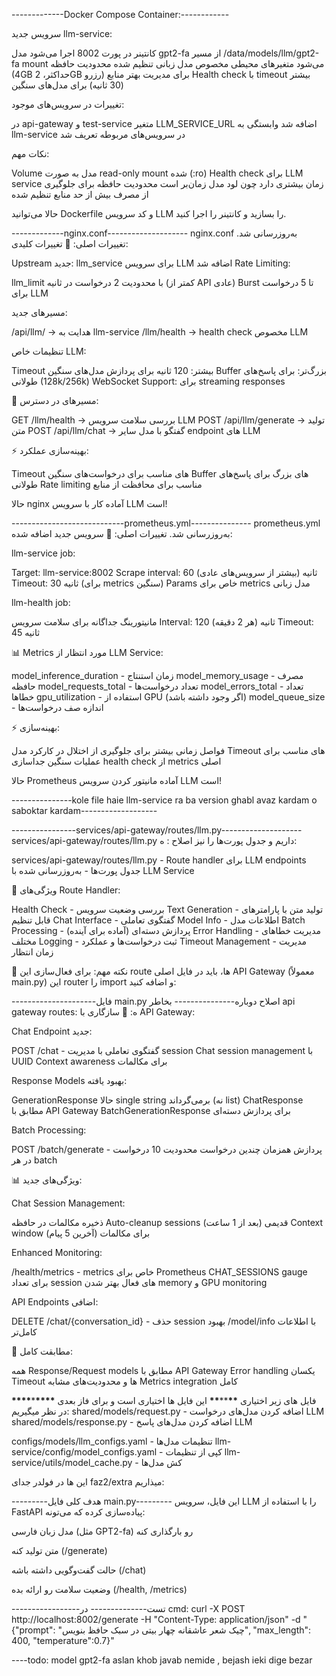 -------------Docker Compose Container:------------

سرویس جدید llm-service:

کانتینر در پورت 8002 اجرا می‌شود
مدل gpt2-fa از مسیر /data/models/llm/gpt2-fa mount می‌شود
متغیرهای محیطی مخصوص مدل زبانی تنظیم شده
محدودیت حافظه (4GB حداکثر، 2GB رزرو) برای مدیریت بهتر منابع
Health check با timeout بیشتر (30 ثانیه) برای مدل‌های سنگین

تغییرات در سرویس‌های موجود:

در api-gateway و test-service متغیر LLM_SERVICE_URL اضافه شد
وابستگی به llm-service در سرویس‌های مربوطه تعریف شد

نکات مهم:

Volume مدل به صورت read-only mount شده (:ro)
Health check برای LLM service زمان بیشتری دارد چون لود مدل زمان‌بر است
محدودیت حافظه برای جلوگیری از مصرف بیش از حد منابع تنظیم شده

حالا می‌توانید Dockerfile و کد سرویس LLM را بسازید و کانتینر را اجرا کنید.

-------------nginx.conf--------------------
nginx.conf به‌روزرسانی شد. تغییرات اصلی:
🔧 تغییرات کلیدی:

Upstream جدید: llm_service برای سرویس LLM اضافه شد
Rate Limiting:

llm_limit با محدودیت 2 درخواست در ثانیه (کمتر از API عادی)
Burst تا 5 درخواست برای LLM

مسیرهای جدید:

/api/llm/ → هدایت به llm-service
/llm/health → health check مخصوص LLM

تنظیمات خاص LLM:

Timeout بیشتر: 120 ثانیه برای پردازش مدل‌های سنگین
Buffer بزرگ‌تر: برای پاسخ‌های طولانی (128k/256k)
WebSocket Support: برای streaming responses

🎯 مسیرهای در دسترس:

GET /llm/health → بررسی سلامت سرویس LLM
POST /api/llm/generate → تولید متن
POST /api/llm/chat → گفتگو با مدل
سایر endpoint های LLM

⚡ بهینه‌سازی عملکرد:

Timeout های مناسب برای درخواست‌های سنگین
Buffer های بزرگ برای پاسخ‌های طولانی
Rate limiting مناسب برای محافظت از منابع

حالا nginx آماده کار با سرویس LLM است!

----------------------------prometheus.yml---------------
prometheus.yml به‌روزرسانی شد. تغییرات اصلی:
🔧 سرویس جدید اضافه شده:

llm-service job:

Target: llm-service:8002
Scrape interval: 60 ثانیه (بیشتر از سرویس‌های عادی)
Timeout: 30 ثانیه (برای metrics سنگین)
Params خاص برای metrics مدل زبانی

llm-health job:

مانیتورینگ جداگانه برای سلامت سرویس
Interval: 120 ثانیه (هر 2 دقیقه)
Timeout: 45 ثانیه

📊 Metrics مورد انتظار از LLM Service:

model_inference_duration - زمان استنتاج
model_memory_usage - مصرف حافظه
model_requests_total - تعداد درخواست‌ها
model_errors_total - تعداد خطاها
gpu_utilization - استفاده از GPU (اگر وجود داشته باشد)
model_queue_size - اندازه صف درخواست‌ها

⚡ بهینه‌سازی:

فواصل زمانی بیشتر برای جلوگیری از اختلال در کارکرد مدل
Timeout های مناسب برای عملیات سنگین
جداسازی health check از metrics اصلی

حالا Prometheus آماده مانیتور کردن سرویس LLM است!

---------------kole file haie llm-service ra ba version ghabl avaz kardam o saboktar kardam-------------------

----------------services/api-gateway/routes/llm.py--------------------
services/api-gateway/routes/llm.py داریم و جدول پورت‌ها را نیز اصلاح :
ه:

services/api-gateway/routes/llm.py - Route handler برای LLM endpoints
جدول پورت‌ها - به‌روزرسانی شده با LLM Service

🔧 ویژگی‌های Route Handler:

Health Check - بررسی وضعیت سرویس
Text Generation - تولید متن با پارامترهای قابل تنظیم
Chat Interface - گفتگوی تعاملی
Model Info - اطلاعات مدل
Batch Processing - پردازش دسته‌ای (آماده برای آینده)
Error Handling - مدیریت خطاهای مختلف
Logging - ثبت درخواست‌ها و عملکرد
Timeout Management - مدیریت زمان انتظار

📡 نکته مهم:
برای فعال‌سازی این route ها، باید در فایل اصلی API Gateway (معمولاً main.py) این router را import و اضافه کنید:

---------------------فایل main.py اصلاح دوباره---------------
بخاطر api gateway routes:
ه:
🔧 سازگاری با API Gateway:

Chat Endpoint جدید:

POST /chat - گفتگوی تعاملی با مدیریت session
Chat session management با UUID
Context awareness برای مکالمات

Response Models بهبود یافته:

GenerationResponse حالا single string برمی‌گرداند (نه list)
ChatResponse مطابق با API Gateway
BatchGenerationResponse برای پردازش دسته‌ای

Batch Processing:

POST /batch/generate - پردازش همزمان چندین درخواست
محدودیت 10 درخواست در هر batch

📊 ویژگی‌های جدید:

Chat Session Management:

ذخیره مکالمات در حافظه
Auto-cleanup sessions قدیمی (بعد از 1 ساعت)
Context window برای مکالمات (آخرین 5 پیام)

Enhanced Monitoring:

/health/metrics - metrics خاص برای Prometheus
CHAT_SESSIONS gauge برای تعداد session های فعال
بهتر شدن memory و GPU monitoring

API Endpoints اضافی:

DELETE /chat/{conversation_id} - حذف session
بهبود /model/info با اطلاعات کامل‌تر

🎯 مطابقت کامل:

همه Response/Request models مطابق با API Gateway
Error handling یکسان
Timeout ها و محدودیت‌های مشابه
Metrics integration کامل

**\*\*\*\***\***\*\*\*\*** فایل های زیر اختیاری **\*\***\*\***\*\***
این فایل ها اختیاری است و برای فاز بعدی در نظر میگیریم:
shared/models/request.py - اضافه کردن مدل‌های درخواست LLM
shared/models/response.py - اضافه کردن مدل‌های پاسخ LLM

configs/models/llm_configs.yaml - تنظیمات مدل‌ها
llm-service/config/model_configs.yaml - کپی از تنظیمات
llm-service/utils/model_cache.py - کش مدل‌ها

این ها در فولدر جدای faz2/extra میذاریم:

---------هدف کلی فایل main.py---------
این فایل، سرویس LLM را با استفاده از FastAPI پیاده‌سازی کرده که می‌تونه:

مدل زبان فارسی (مثل GPT2-fa) رو بارگذاری کنه

متن تولید کنه (/generate)

حالت گفت‌وگویی داشته باشه (/chat)

وضعیت سلامت رو ارائه بده (/health, /metrics)

-----------------تست--------------
در cmd:
curl -X POST http://localhost:8002/generate -H "Content-Type: application/json" -d "{\"prompt\": \"چیک شعر عاشقانه چهار بیتی در سبک حافظ بنویس\", \"max_length\": 400, \"temperature\":0.7}"

----todo:
model gpt2-fa aslan khob javab nemide , bejash ieki dige bezar
